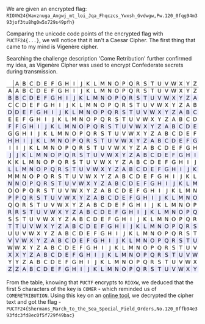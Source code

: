 We are given an encrypted flag: `RIOXW24{Wavznuga_Angwj_mt_loi_Jqa_Fhqczcs_Ywxsh_Gvdwgw,Pw.120_0fqg94m393jof3tu8hg0w5x729s49pfh}`

Comparing the unicode code points of the encrypted flag with `PUCTF24{...}`, we will notice that it isn't a Caesar Cipher. The first thing that came to my mind is Vigenère cipher.

Searching the challenge description 'Come Retribution' further confirmed my idea, as Vigenère Cipher was used to encrypt Confederate secrets during transmission.

![Vigenère Cipher](vigenere.png?raw=true "vigenere.png")

From the table, knowing that `PUCTF` encrypts to `RIOXW`,  we deduced that the first 5 characters of the key is `COMER` - which reminded us of `COMERETRIBUTION`. Using this key on an [online tool](https://cryptii.com/pipes/vigenere-cipher), we decrypted the cipher text and got the flag - `PUCTF24{Shermans_March_to_the_Sea_Special_Field_Orders,No.120_0ffb94e393fdc3fd8ec0f5f729f49bac}`